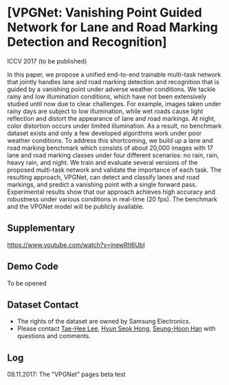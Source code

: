 # [VPGNet: Vanishing Point Guided Network for Lane and Road Marking Detection and Recognition]

ICCV 2017 (to be published)

In this paper, we propose a unified end-to-end trainable multi-task network that jointly handles lane and road marking detection and recognition that is guided by a vanishing point under adverse weather conditions. We tackle rainy and low illumination conditions, which have not been extensively studied until now due to clear challenges. For example, images taken under rainy days are subject to low illumination, while wet roads cause light reflection and distort the appearance of lane and road markings. At night, color distortion occurs under limited illumination. As a result, no benchmark dataset exists and only a few developed algorithms work under poor weather conditions. To address this shortcoming, we build up a lane and road marking benchmark which consists of about 20,000 images with 17 lane and road marking classes under four different scenarios: no rain, rain, heavy rain, and night. We train and evaluate several versions of the proposed multi-task network and validate the importance of each task. The resulting approach, VPGNet, can detect and classify lanes and road markings, and predict a vanishing point with a single forward pass. Experimental results show that our approach achieves high accuracy and robustness under various conditions in real-time (20 fps). The benchmark and the VPGNet model will be publicly available. 


## Supplementary
https://www.youtube.com/watch?v=jnewRlt6UbI


## Demo Code
To be opened


## Dataset Contact
+ The rights of the dataset are owned by Samsung Electronics.
+ Please contact [Tae-Hee Lee](mailto:th810.lee@samsung.com), [Hyun Seok Hong](mailto:hyunseok76.hong@samsung.com), [Seung-Hoon Han](mailto:luoes.han@samsung.com) with questions and comments.


## Log
09.11.2017: The "VPGNet" pages beta test
